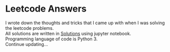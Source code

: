 # Leetcode Answers
I wrote down the thoughts and tricks that I came up with when I was solving the leetcode problems.  
All solutions are written in [Solutions](https://github.com/HrBlack/leetcode/blob/master/Solutions.ipynb) using jupyter notebook.  
Programming language of code is Python 3.   
Continue updating...  

